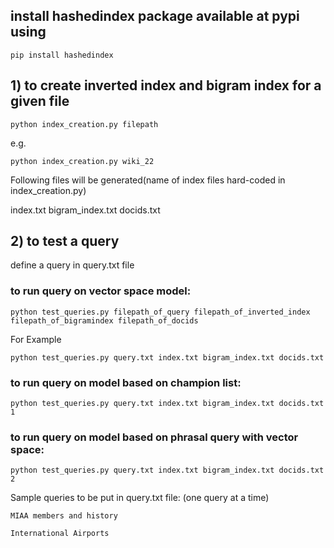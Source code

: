 
## install hashedindex package available at pypi using 
```
pip install hashedindex
```

## 1) to create inverted index and bigram index for a given file
```
python index_creation.py filepath
```
e.g.

```
python index_creation.py wiki_22
```

Following files will be generated(name of index files hard-coded in index_creation.py)

index.txt
bigram_index.txt
docids.txt


## 2) to test a query 

define a query in query.txt file

### to run query on vector space model:
```
python test_queries.py filepath_of_query filepath_of_inverted_index filepath_of_bigramindex filepath_of_docids
```
For Example
```
python test_queries.py query.txt index.txt bigram_index.txt docids.txt
```

### to run query on model based on champion list:
```
python test_queries.py query.txt index.txt bigram_index.txt docids.txt 1
```

### to run query on model based on phrasal query with vector space:
```
python test_queries.py query.txt index.txt bigram_index.txt docids.txt 2
```


Sample queries to be put in query.txt file:
(one query at a time)
```
MIAA members and history
```
```
International Airports 
```
